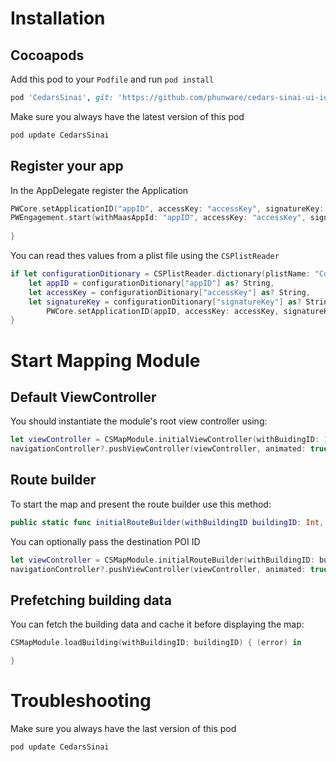 # Installation

## Cocoapods

Add this pod to your `Podfile` and run `pod install`

```ruby
pod 'CedarsSinai', git: 'https://github.com/phunware/cedars-sinai-ui-ios', tag: '0.0.36'
```

Make sure you always have the latest version of this pod

```sh
pod update CedarsSinai
```

## Register your app

In the AppDelegate register the Application

```swift
PWCore.setApplicationID("appID", accessKey: "accessKey", signatureKey: "signatureKey")
PWEngagement.start(withMaasAppId: "appID", accessKey: "accessKey", signatureKey: "signatureKey") { (Error?) in
    
}
```

You can read thes values from a plist file using  the `CSPlistReader`

```swift
if let configurationDitionary = CSPlistReader.dictionary(plistName: "Config", inBundle: Bundle.main),
    let appID = configurationDitionary["appID"] as? String,
    let accessKey = configurationDitionary["accessKey"] as? String,
    let signatureKey = configurationDitionary["signatureKey"] as? String {
        PWCore.setApplicationID(appID, accessKey: accessKey, signatureKey: signatureKey)
}
```

# Start Mapping Module

## Default ViewController

You should instantiate the module's root view controller using:

```swift
let viewController = CSMapModule.initialViewController(withBuidingID: 12)
navigationController?.pushViewController(viewController, animated: true)
```

## Route builder

To start the map and present the route builder use this method:
```swift
public static func initialRouteBuilder(withBuildingID buildingID: Int, poiID: Int? = nil) -> CSMapModuleViewController
```

You can optionally pass the destination POI ID

```swift
let viewController = CSMapModule.initialRouteBuilder(withBuildingID: buildingID, poiID: poiID)
navigationController?.pushViewController(viewController, animated: true)
```

## Prefetching building data

You can fetch the building data and cache it before displaying the map:

```swift
CSMapModule.loadBuilding(withBuildingID: buildingID) { (error) in

}
```

# Troubleshooting

Make sure you always have the last version of this pod

```sh
pod update CedarsSinai
```
